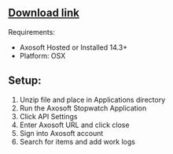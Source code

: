 [Download link](https://axosoft.com/downloads/releases/StopWatch%20Mac%2014.3/Axosoft%20Stopwatch.zip)
------------
Requirements: 

* Axosoft Hosted or Installed 14.3+
* Platform: OSX 

Setup:
------
1. Unzip file and place in Applications directory
2. Run the Axosoft Stopwatch Application
3. Click API Settings
4. Enter Axosoft URL and click close
5. Sign into Axosoft account
6. Search for items and add work logs
